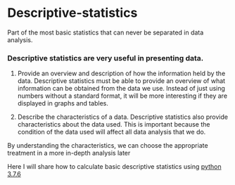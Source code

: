# Descriptive-statistics
Part of the most basic statistics that can never be separated in data analysis.

### Descriptive statistics are very useful in presenting data.

1. Provide an overview and description of how the information held by the data. Descriptive statistics must be able to provide an overview of what information can be obtained from the data we use. Instead of just using numbers without a standard format, it will be more interesting if they are displayed in graphs and tables.

2. Describe the characteristics of a data. Descriptive statistics also provide characteristics about the data used. This is important because the condition of the data used will affect all data analysis that we do.

By understanding the characteristics, we can choose the appropriate treatment in a more in-depth analysis later

Here I will share how to calculate basic descriptive statistics using [python 3.7.6](https://www.python.org/downloads/release/python-376/)
